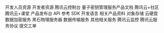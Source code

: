 开发人员资源
开发者资源
腾讯云控制台 
量子密钥管理服务产品文档 
腾讯云+社区 
腾讯云+课堂 
产品发布台 
API 参考 
SDK 开发语言 
相关产品资料
对象存储 
云硬盘 
数据加密服务 
黑石物理服务器 
数据传输服务 
其他相关服务
腾讯云监控 
腾讯云服务协议 
提交工单 